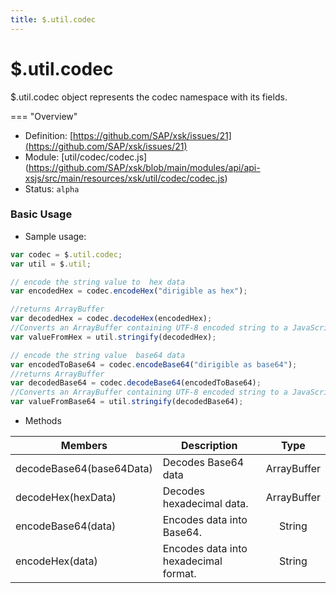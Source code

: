 ```yaml
---
title: $.util.codec
---
```


$.util.codec
===

$.util.codec object represents the codec namespace with its fields.

=== "Overview"
- Definition: [https://github.com/SAP/xsk/issues/21](https://github.com/SAP/xsk/issues/21)
- Module: [util/codec/codec.js] (https://github.com/SAP/xsk/blob/main/modules/api/api-xsjs/src/main/resources/xsk/util/codec/codec.js)
- Status: `alpha`

### Basic Usage


* Sample usage:
```javascript
var codec = $.util.codec;
var util = $.util;

// encode the string value to  hex data
var encodedHex = codec.encodeHex("dirigible as hex");

//returns ArrayBuffer 
var decodedHex = codec.decodeHex(encodedHex);
//Converts an ArrayBuffer containing UTF-8 encoded string to a JavaScript String object 
var valueFromHex = util.stringify(decodedHex);

// encode the string value  base64 data
var encodedToBase64 = codec.encodeBase64("dirigible as base64");
//returns ArrayBuffer
var decodedBase64 = codec.decodeBase64(encodedToBase64);
//Converts an ArrayBuffer containing UTF-8 encoded string to a JavaScript String object 
var valueFromBase64 = util.stringify(decodedBase64);
```

* Methods

| Members      | Description                                            |Type |
|--------------|--------------------------------------------------------|:--------:|
| decodeBase64(base64Data) | Decodes Base64 data | ArrayBuffer |
| decodeHex(hexData)| Decodes hexadecimal data. |  ArrayBuffer |
| encodeBase64(data) | Encodes data into Base64. |  String |
| encodeHex(data)| Encodes data into hexadecimal format.    |   String   |
